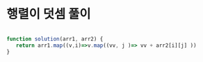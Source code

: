 # 행렬이 덧셈 풀이


```javascript

function solution(arr1, arr2) {
   return arr1.map((v,i)=>v.map((vv, j )=> vv + arr2[i][j] ))
}

```